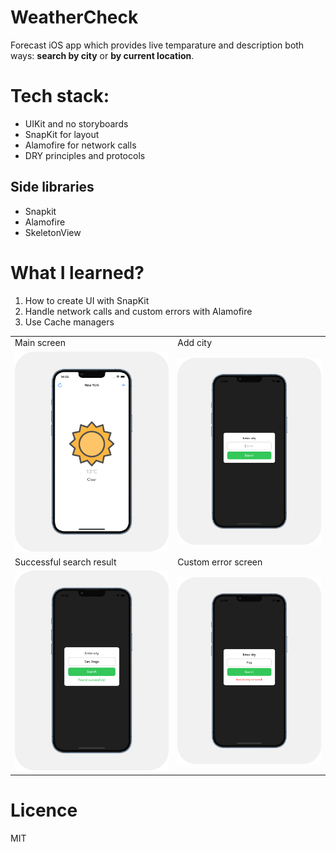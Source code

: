 # WeatherCheck
Forecast iOS app which provides live temparature and description both ways: **search by city** or **by current location**.

# Tech stack: 
- UIKit and no storyboards
- SnapKit for layout
- Alamofire for network calls
- DRY principles and protocols

## Side libraries
- Snapkit
- Alamofire
- SkeletonView

# What I learned?
1. How to create UI with SnapKit
2. Handle network calls and custom errors with Alamofire
3. Use Cache managers

<table>
  <tr>
    <td>Main screen</td>
    <td>Add city</td>
  </tr>
  <tr>
    <td><img src="https://github.com/mireabot/WeatherCheck/blob/main/WeatherMain.png"></td>
    <td><img src="https://github.com/mireabot/WeatherCheck/blob/main/WeatherAdd.png"></td>
  </tr>
  <tr>
    <td>Successful search result</td>
    <td>Custom error screen</td>
  </tr>
  <tr>
    <td><img src="https://github.com/mireabot/WeatherCheck/blob/main/WeatherSucc.png"></td>
    <td><img src="https://github.com/mireabot/WeatherCheck/blob/main/WeatherError.png"></td>
  </tr>
 </table>
 
# Licence

MIT
